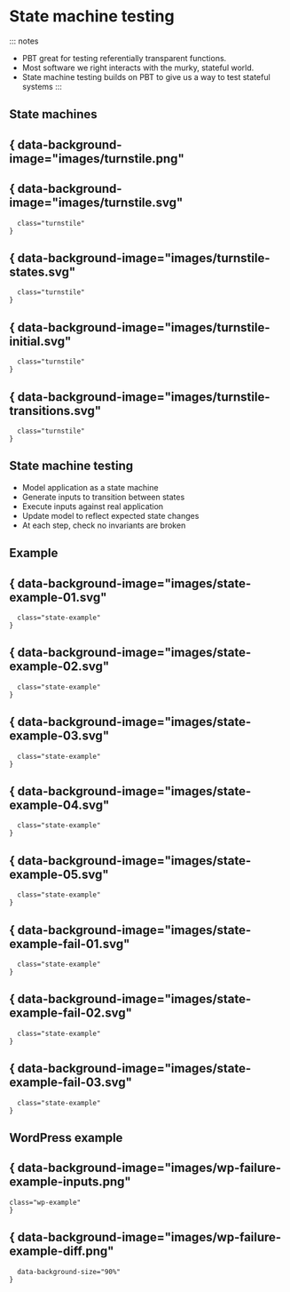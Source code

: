 # State machine testing

::: notes
- PBT great for testing referentially transparent functions.
- Most software we right interacts with the murky, stateful world.
- State machine testing builds on PBT to give us a way to test stateful systems
:::

## State machines

## { data-background-image="images/turnstile.png"

## { data-background-image="images/turnstile.svg"
      class="turnstile"
    }

## { data-background-image="images/turnstile-states.svg"
      class="turnstile"
    }

## { data-background-image="images/turnstile-initial.svg"
      class="turnstile"
    }

## { data-background-image="images/turnstile-transitions.svg"
      class="turnstile"
    }

## State machine testing

- Model application as a state machine
- Generate inputs to transition between states
- Execute inputs against real application
- Update model to reflect expected state changes
- At each step, check no invariants are broken

## Example

## { data-background-image="images/state-example-01.svg"
      class="state-example"
    }

## { data-background-image="images/state-example-02.svg"
      class="state-example"
    }

## { data-background-image="images/state-example-03.svg"
      class="state-example"
    }

## { data-background-image="images/state-example-04.svg"
      class="state-example"
    }

## { data-background-image="images/state-example-05.svg"
      class="state-example"
    }

## { data-background-image="images/state-example-fail-01.svg"
      class="state-example"
    }

## { data-background-image="images/state-example-fail-02.svg"
      class="state-example"
    }

## { data-background-image="images/state-example-fail-03.svg"
      class="state-example"
    }

## WordPress example

## { data-background-image="images/wp-failure-example-inputs.png"
    class="wp-example"
    }

## { data-background-image="images/wp-failure-example-diff.png"
      data-background-size="90%"
    }


